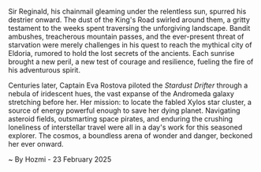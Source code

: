 
Sir Reginald, his chainmail gleaming under the relentless sun, spurred his destrier onward.  The dust of the King's Road swirled around them, a gritty testament to the weeks spent traversing the unforgiving landscape.  Bandit ambushes, treacherous mountain passes, and the ever-present threat of starvation were merely challenges in his quest to reach the mythical city of Eldoria, rumored to hold the lost secrets of the ancients.  Each sunrise brought a new peril, a new test of courage and resilience, fueling the fire of his adventurous spirit.

Centuries later, Captain Eva Rostova piloted the *Stardust Drifter* through a nebula of iridescent hues, the vast expanse of the Andromeda galaxy stretching before her.  Her mission: to locate the fabled Xylos star cluster, a source of energy powerful enough to save her dying planet.  Navigating asteroid fields, outsmarting space pirates, and enduring the crushing loneliness of interstellar travel were all in a day's work for this seasoned explorer.  The cosmos, a boundless arena of wonder and danger, beckoned her ever onward.

~ By Hozmi - 23 February 2025
